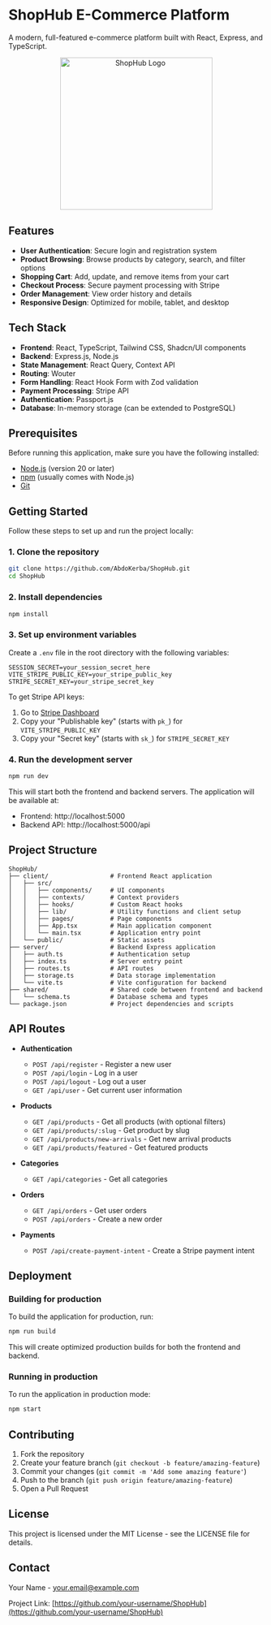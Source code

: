 # ShopHub E-Commerce Platform

A modern, full-featured e-commerce platform built with React, Express, and TypeScript.

<div align="center">
  <img src="client/public/ShopHub-logo.svg" alt="ShopHub Logo" width="300">
</div>

## Features

- **User Authentication**: Secure login and registration system
- **Product Browsing**: Browse products by category, search, and filter options
- **Shopping Cart**: Add, update, and remove items from your cart
- **Checkout Process**: Secure payment processing with Stripe
- **Order Management**: View order history and details
- **Responsive Design**: Optimized for mobile, tablet, and desktop

## Tech Stack

- **Frontend**: React, TypeScript, Tailwind CSS, Shadcn/UI components
- **Backend**: Express.js, Node.js
- **State Management**: React Query, Context API
- **Routing**: Wouter
- **Form Handling**: React Hook Form with Zod validation
- **Payment Processing**: Stripe API
- **Authentication**: Passport.js
- **Database**: In-memory storage (can be extended to PostgreSQL)

## Prerequisites

Before running this application, make sure you have the following installed:

- [Node.js](https://nodejs.org/) (version 20 or later)
- [npm](https://www.npmjs.com/) (usually comes with Node.js)
- [Git](https://git-scm.com/)

## Getting Started

Follow these steps to set up and run the project locally:

### 1. Clone the repository

```bash
git clone https://github.com/AbdoKerba/ShopHub.git
cd ShopHub
```

### 2. Install dependencies

```bash
npm install
```

### 3. Set up environment variables

Create a `.env` file in the root directory with the following variables:

```
SESSION_SECRET=your_session_secret_here
VITE_STRIPE_PUBLIC_KEY=your_stripe_public_key
STRIPE_SECRET_KEY=your_stripe_secret_key
```

To get Stripe API keys:
1. Go to [Stripe Dashboard](https://dashboard.stripe.com/apikeys)
2. Copy your "Publishable key" (starts with `pk_`) for `VITE_STRIPE_PUBLIC_KEY`
3. Copy your "Secret key" (starts with `sk_`) for `STRIPE_SECRET_KEY`

### 4. Run the development server

```bash
npm run dev
```

This will start both the frontend and backend servers. The application will be available at:
- Frontend: http://localhost:5000
- Backend API: http://localhost:5000/api

## Project Structure

```
ShopHub/
├── client/                 # Frontend React application
│   ├── src/
│   │   ├── components/     # UI components
│   │   ├── contexts/       # Context providers
│   │   ├── hooks/          # Custom React hooks
│   │   ├── lib/            # Utility functions and client setup
│   │   ├── pages/          # Page components
│   │   ├── App.tsx         # Main application component
│   │   └── main.tsx        # Application entry point
│   └── public/             # Static assets
├── server/                 # Backend Express application
│   ├── auth.ts             # Authentication setup
│   ├── index.ts            # Server entry point
│   ├── routes.ts           # API routes
│   ├── storage.ts          # Data storage implementation
│   └── vite.ts             # Vite configuration for backend
├── shared/                 # Shared code between frontend and backend
│   └── schema.ts           # Database schema and types
└── package.json            # Project dependencies and scripts
```

## API Routes

- **Authentication**
  - `POST /api/register` - Register a new user
  - `POST /api/login` - Log in a user
  - `POST /api/logout` - Log out a user
  - `GET /api/user` - Get current user information

- **Products**
  - `GET /api/products` - Get all products (with optional filters)
  - `GET /api/products/:slug` - Get product by slug
  - `GET /api/products/new-arrivals` - Get new arrival products
  - `GET /api/products/featured` - Get featured products

- **Categories**
  - `GET /api/categories` - Get all categories

- **Orders**
  - `GET /api/orders` - Get user orders
  - `POST /api/orders` - Create a new order

- **Payments**
  - `POST /api/create-payment-intent` - Create a Stripe payment intent

## Deployment

### Building for production

To build the application for production, run:

```bash
npm run build
```

This will create optimized production builds for both the frontend and backend.

### Running in production

To run the application in production mode:

```bash
npm start
```

## Contributing

1. Fork the repository
2. Create your feature branch (`git checkout -b feature/amazing-feature`)
3. Commit your changes (`git commit -m 'Add some amazing feature'`)
4. Push to the branch (`git push origin feature/amazing-feature`)
5. Open a Pull Request

## License

This project is licensed under the MIT License - see the LICENSE file for details.

## Contact

Your Name - your.email@example.com

Project Link: [https://github.com/your-username/ShopHub](https://github.com/your-username/ShopHub)
